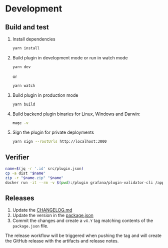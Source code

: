 # Development

## Build and test

1. Install dependencies

   ```bash
   yarn install
   ```

2. Build plugin in development mode or run in watch mode

   ```bash
   yarn dev
   ```

   or

   ```bash
   yarn watch
   ```

3. Build plugin in production mode

   ```bash
   yarn build
   ```

4. Build backend plugin binaries for Linux, Windows and Darwin:

   ```bash
   mage -v
   ```

5. Sign the plugin for private deployments

   ```bash
   yarn sign --rootUrls http://localhost:3000
   ```

## Verifier

```bash
name=$(jq -r '.id' src/plugin.json)
cp -a dist "$name"
zip -r "$name.zip" "$name"
docker run -it --rm -v $(pwd):/plugin grafana/plugin-validator-cli /app/bin/plugincheck2 -config config/default.yaml /plugin/$name.zip
```

## Releases

1. Update the [CHANGELOG.md](CHANGELOG.md)
1. Update the version in the [package.json](package.json)
1. Commit the changes and create a `vX.Y` tag matching contents of the `package.json` file.

The release workflow will be triggered when pushing the tag and will create the GitHub release with the artifacts and release notes.
